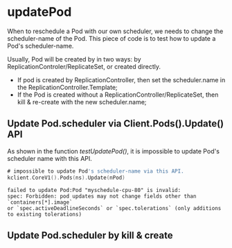 # updatePod #

When to reschedule a Pod with our own scheduler, we needs to change the scheduler-name of the Pod.
This piece of code is to test how to update a Pod's scheduler-name.

Usually, Pod will be created by in two ways: by ReplicationControler/ReplicateSet, or created directly.
  * If pod is created by ReplicationController, then set the scheduler.name in the ReplicationController.Template;
  * If the Pod is created without a ReplicationController/ReplicateSet, then kill & re-create with the new scheduler.name;

## Update Pod.scheduler via Client.Pods().Update() API ##
As shown in the function *testUpdatePod()*, it is impossible to update Pod's scheduler name with this API.
```go
# impossible to update Pod's scheduler-name via this API.
kclient.CoreV1().Pods(ns).Update(nPod)
```

```console
failed to update Pod:Pod "myschedule-cpu-80" is invalid: 
spec: Forbidden: pod updates may not change fields other than `containers[*].image` 
or `spec.activeDeadlineSeconds` or `spec.tolerations` (only additions to existing tolerations)
```

## Update Pod.scheduler by kill & create ##
